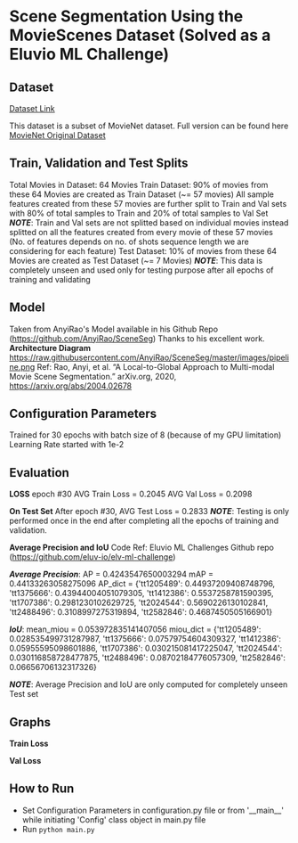 # Scene Segmentation Using the MovieScenes Dataset (Solved as a Eluvio ML Challenge)

## Dataset
[Dataset Link](https://drive.google.com/file/d/1oZSOkd4lFmbY205VKQ9aPv1Hz3T_-N6e/view?usp=sharing)

This dataset is a subset of MovieNet dataset. Full version can be found here [MovieNet Original Dataset](https://github.com/movienet/movienet-tools)

## Train, Validation and Test Splits
Total Movies in Dataset:
   64 Movies
Train Dataset:
   90% of movies from these 64 Movies are created as Train Dataset (\~= 57 movies)
   All sample features created from these 57 movies are further split to Train and Val sets with 80% of total samples to Train and 20% of total samples to Val Set
   **_NOTE_**: Train and Val sets are not splitted based on individual movies instead splitted on all the features created from every movie of these 57 movies (No. of features depends on no. of shots sequence length we are considering for each feature)
Test Dataset:
	10% of movies from these 64 Movies are created as Test Dataset (\~= 7 Movies)
	**_NOTE_**: This data is completely unseen and used only for testing purpose after all epochs of training and validating

## Model
Taken from AnyiRao's Model available in his Github Repo (https://github.com/AnyiRao/SceneSeg)
Thanks to his excellent work.
**Architecture Diagram**
https://raw.githubusercontent.com/AnyiRao/SceneSeg/master/images/pipeline.png
Ref:
Rao, Anyi, et al. “A Local-to-Global Approach to Multi-modal Movie Scene Segmentation.”
arXiv.org, 2020, https://arxiv.org/abs/2004.02678

## Configuration Parameters
Trained for 30 epochs with batch size of 8 (because of my GPU limitation)
Learning Rate started with 1e-2

## Evaluation
**LOSS**
epoch #30
	AVG Train Loss = 0.2045
	AVG Val Loss = 0.2098

**On Test Set**
After epoch #30, AVG Test Loss = 0.2833
**_NOTE_**: Testing is only performed once in the end after completing all the epochs of training and validation.

**Average Precision and IoU**
Code Ref: Eluvio ML Challenges Github repo (https://github.com/eluv-io/elv-ml-challenge)

**_Average Precision_**:
	AP = 0.4243547650003294 
	mAP = 0.44133263058275096 
	AP_dict = {'tt1205489': 0.44937209408748796, 'tt1375666': 0.43944004051079305, 'tt1412386': 0.5537258781590395, 'tt1707386': 0.2981230102629725, 'tt2024544': 0.5690226130102841, 'tt2488496': 0.3108997275319894, 'tt2582846': 0.4687450505166901}

**_IoU_**:
	mean_miou = 0.053972835141407056 
	miou_dict = {'tt1205489': 0.028535499731287987, 'tt1375666': 0.07579754604309327, 'tt1412386': 0.05955595098601886, 'tt1707386': 0.030215081417225047, 'tt2024544': 0.030116858728477875, 'tt2488496': 0.08702184776057309, 'tt2582846': 0.06656706132317326}

**_NOTE_**: Average Precision and IoU are only computed for completely unseen Test set

## Graphs
**Train Loss**

**Val Loss**


## How to Run
- Set Configuration Parameters in configuration.py file or from '\_\_main\_\_' while initiating 'Config' class object in main.py file
- Run `python main.py`
